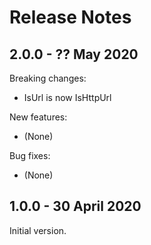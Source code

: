 # Release Notes

## 2.0.0 - ?? May 2020

Breaking changes:
- IsUrl is now IsHttpUrl

New features:
- (None)

Bug fixes:
- (None)

## 1.0.0 - 30 April 2020

Initial version.
